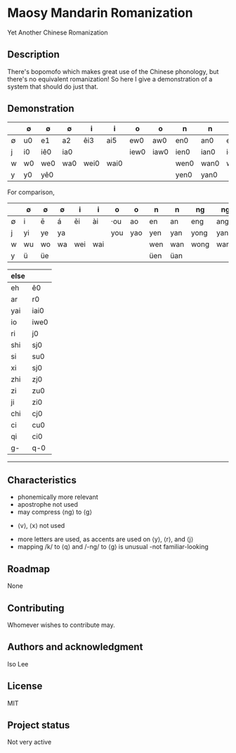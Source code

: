 # Maosy Mandarin Romanization
Yet Another Chinese Romanization

## Description
There's bopomofo which makes great use of the Chinese phonology, but there's no equivalent romanization! So here I give a demonstration of a system that should do just that.

## Demonstration
|  | ∅ | ∅ | ∅ | i | i | o | o | n | n | ng | ng |
| - | - | - | - | - | - | - | - | - | - | - | - |
| ∅ | u0 | e1 | a2 | êi3 | ai5 | ew0 | aw0 | en0 | an0 | e(n)g0 | a(n)g0 |
| j | i0 | iê0 | ia0 | | | iew0 | iaw0 | ien0 | ian0 | ie(n)g0 | ia(n)g0 |
| w | w0 | we0 | wa0 | wei0 | wai0 | | | wen0 | wan0 | we(n)g0 | wa(n)g0 |
| y | y0 | yê0 | | | | | | yen0 | yan0 |  | |

For comparison,

|  | ∅ | ∅ | ∅ | i | i | o | o | n | n | ng | ng |
| - | - | - | - | - | - | - | - | - | - | - | - |
| ∅ | i | ē | á | ěi | ài | ·ou | ao | en | an | eng | ang |
| j | yi | ye | ya | | | you | yao | yen | yan | yong | yang |
| w | wu | wo | wa | wei | wai | | | wen | wan | wong | wang |
| y | ü | üe | | | | | | üen | üan |  | |

| else | |
| - | - |
| eh | ê0 |
| ar | r0 |
| yai | iai0 |
| io | iwe0 |
| ri | j0 |
| shi | sj0 |
| si | su0 |
| xi | sj0 |
| zhi | zj0 |
| zi | zu0 |
| ji | zi0 |
| chi | cj0 |
| ci | cu0 |
| qi | ci0 |
| g- | q-0 |

***

## Characteristics
+ phonemically more relevant
+ apostrophe not used
+ may compress ⟨ng⟩ to ⟨g⟩
* ⟨v⟩, ⟨x⟩ not used
- more letters are used, as accents are used on ⟨y⟩, ⟨r⟩, and ⟨j⟩
- mapping /k/ to ⟨q⟩ and /-ng/ to ⟨g⟩ is unusual
-not familiar-looking

## Roadmap
None

## Contributing
Whomever wishes to contribute may.

## Authors and acknowledgment
Iso Lee

## License
MIT

## Project status
Not very active

